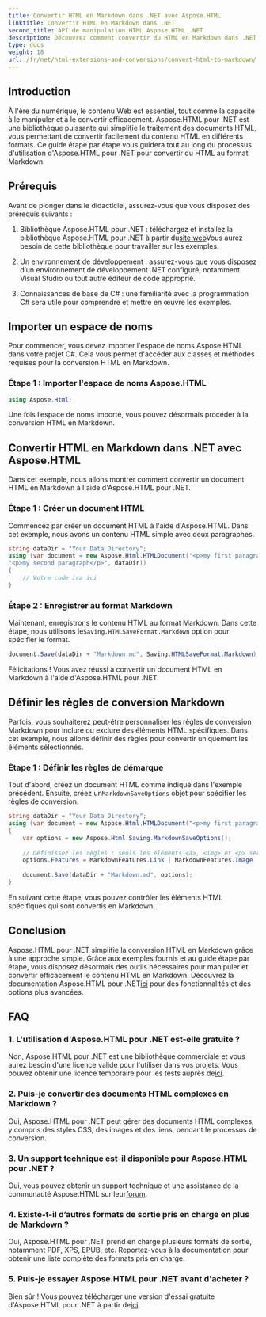 ```yaml
---
title: Convertir HTML en Markdown dans .NET avec Aspose.HTML
linktitle: Convertir HTML en Markdown dans .NET
second_title: API de manipulation HTML Aspose.HTML .NET
description: Découvrez comment convertir du HTML en Markdown dans .NET à l'aide d'Aspose.HTML pour une manipulation efficace du contenu. Bénéficiez de conseils étape par étape pour un processus de conversion fluide.
type: docs
weight: 18
url: /fr/net/html-extensions-and-conversions/convert-html-to-markdown/
---
```


## Introduction

À l'ère du numérique, le contenu Web est essentiel, tout comme la capacité à le manipuler et à le convertir efficacement. Aspose.HTML pour .NET est une bibliothèque puissante qui simplifie le traitement des documents HTML, vous permettant de convertir facilement du contenu HTML en différents formats. Ce guide étape par étape vous guidera tout au long du processus d'utilisation d'Aspose.HTML pour .NET pour convertir du HTML au format Markdown.

## Prérequis

Avant de plonger dans le didacticiel, assurez-vous que vous disposez des prérequis suivants :

1.  Bibliothèque Aspose.HTML pour .NET : téléchargez et installez la bibliothèque Aspose.HTML pour .NET à partir du[site web](https://releases.aspose.com/html/net/)Vous aurez besoin de cette bibliothèque pour travailler sur les exemples.

2. Un environnement de développement : assurez-vous que vous disposez d’un environnement de développement .NET configuré, notamment Visual Studio ou tout autre éditeur de code approprié.

3. Connaissances de base de C# : une familiarité avec la programmation C# sera utile pour comprendre et mettre en œuvre les exemples.

## Importer un espace de noms

Pour commencer, vous devez importer l'espace de noms Aspose.HTML dans votre projet C#. Cela vous permet d'accéder aux classes et méthodes requises pour la conversion HTML en Markdown.

### Étape 1 : Importer l'espace de noms Aspose.HTML

```csharp
using Aspose.Html;
```

Une fois l’espace de noms importé, vous pouvez désormais procéder à la conversion HTML en Markdown.

## Convertir HTML en Markdown dans .NET avec Aspose.HTML

Dans cet exemple, nous allons montrer comment convertir un document HTML en Markdown à l'aide d'Aspose.HTML pour .NET. 

### Étape 1 : Créer un document HTML

Commencez par créer un document HTML à l'aide d'Aspose.HTML. Dans cet exemple, nous avons un contenu HTML simple avec deux paragraphes.

```csharp
string dataDir = "Your Data Directory";
using (var document = new Aspose.Html.HTMLDocument("<p>my first paragraph</p>" +
"<p>my second paragraph</p>", dataDir))
{
    // Votre code ira ici
}
```

### Étape 2 : Enregistrer au format Markdown

 Maintenant, enregistrons le contenu HTML au format Markdown. Dans cette étape, nous utilisons le`Saving.HTMLSaveFormat.Markdown` option pour spécifier le format.

```csharp
document.Save(dataDir + "Markdown.md", Saving.HTMLSaveFormat.Markdown);
```

Félicitations ! Vous avez réussi à convertir un document HTML en Markdown à l'aide d'Aspose.HTML pour .NET.

## Définir les règles de conversion Markdown

Parfois, vous souhaiterez peut-être personnaliser les règles de conversion Markdown pour inclure ou exclure des éléments HTML spécifiques. Dans cet exemple, nous allons définir des règles pour convertir uniquement les éléments sélectionnés.

### Étape 1 : Définir les règles de démarque

 Tout d'abord, créez un document HTML comme indiqué dans l'exemple précédent. Ensuite, créez un`MarkdownSaveOptions` objet pour spécifier les règles de conversion.

```csharp
string dataDir = "Your Data Directory";
using (var document = new Aspose.Html.HTMLDocument("<p>my first paragraph</p>", dataDir))
{
    var options = new Aspose.Html.Saving.MarkdownSaveOptions();
    
    // Définissez les règles : seuls les éléments <a>, <img> et <p> seront convertis en markdown.
    options.Features = MarkdownFeatures.Link | MarkdownFeatures.Image | MarkdownFeatures.AutomaticParagraph;
    
    document.Save(dataDir + "Markdown.md", options);
}
```

En suivant cette étape, vous pouvez contrôler les éléments HTML spécifiques qui sont convertis en Markdown.

## Conclusion

 Aspose.HTML pour .NET simplifie la conversion HTML en Markdown grâce à une approche simple. Grâce aux exemples fournis et au guide étape par étape, vous disposez désormais des outils nécessaires pour manipuler et convertir efficacement le contenu HTML en Markdown. Découvrez la documentation Aspose.HTML pour .NET[ici](https://reference.aspose.com/html/net/) pour des fonctionnalités et des options plus avancées.

## FAQ

### 1. L'utilisation d'Aspose.HTML pour .NET est-elle gratuite ?

Non, Aspose.HTML pour .NET est une bibliothèque commerciale et vous aurez besoin d'une licence valide pour l'utiliser dans vos projets. Vous pouvez obtenir une licence temporaire pour les tests auprès de[ici](https://purchase.aspose.com/temporary-license/).

### 2. Puis-je convertir des documents HTML complexes en Markdown ?

Oui, Aspose.HTML pour .NET peut gérer des documents HTML complexes, y compris des styles CSS, des images et des liens, pendant le processus de conversion.

### 3. Un support technique est-il disponible pour Aspose.HTML pour .NET ?

 Oui, vous pouvez obtenir un support technique et une assistance de la communauté Aspose.HTML sur leur[forum](https://forum.aspose.com/).

### 4. Existe-t-il d’autres formats de sortie pris en charge en plus de Markdown ?

Oui, Aspose.HTML pour .NET prend en charge plusieurs formats de sortie, notamment PDF, XPS, EPUB, etc. Reportez-vous à la documentation pour obtenir une liste complète des formats pris en charge.

### 5. Puis-je essayer Aspose.HTML pour .NET avant d'acheter ?

 Bien sûr ! Vous pouvez télécharger une version d'essai gratuite d'Aspose.HTML pour .NET à partir de[ici](https://releases.aspose.com/).
